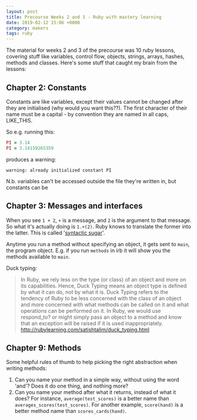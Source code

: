 ```yaml
---
layout: post
title: Precourse Weeks 2 and 3 - Ruby with mastery learning
date: 2019-02-12 15:06 +0000
category: makers
tags: ruby
---
```


The material for weeks 2 and 3 of the precourse was 10 ruby lessons, covering
stuff like variables, control flow, objects, strings, arrays, hashes, methods
and classes. Here's some stuff that caught my brain from the lessons:

## Chapter 2: Constants

Constants are like variables, except their values cannot be changed after they
are initialised (why would you want this??). The first character of their name
must be a capital - by convention they are named in all caps, LIKE\_THIS.  

So e.g. running this:
```ruby
PI = 3.14
PI = 3.14159265359
```
produces a warning:  
```
warning: already initialized constant PI
```

N.b. variables can't be accessed outside the file they're written in, but
constants can be

## Chapter 3: Messages and interfaces

When you see `1 + 2`, `+` is a message, and `2` is the argument to that message.
So what it's actually doing is `1.+(2)`. Ruby knows to translate the former into
the latter. This is called '[syntactic sugar][wp-syntactic-sugar]'.

Anytime you run a method without specifying an object, it gets sent to `main`,
the program object. E.g. if you run `methods` in irb it will show you the
methods available to `main`.

Duck typing:
> In Ruby, we rely less on the type (or class) of an object and more on its
> capabilities. Hence, Duck Typing means an object type is defined by what it
> can do, not by what it is. Duck Typing refers to the tendency of Ruby to be
> less concerned with the class of an object and more concerned with what
> methods can be called on it and what operations can be performed on it. In
> Ruby, we would use respond\_to? or might simply pass an object to a method and
> know that an exception will be raised if it is used inappropriately.
<http://rubylearning.com/satishtalim/duck_typing.html>

## Chapter 9: Methods

Some helpful rules of thumb to help picking the right abstraction when writing
methods:
1. Can you name your method in a simple way, without using the word 'and'? Does
   it do one thing, and nothing more?
2. Can you name your method after what it returns, instead of what it does? For
   instance, `average(test_scores)` is a better name than
   `averages_scores(test_scores)`. For another example, `score(hand)` is a
   better method name than `scores_cards(hand)`.

[wp-syntactic-sugar]:https://en.wikipedia.org/wiki/Syntactic_sugar
